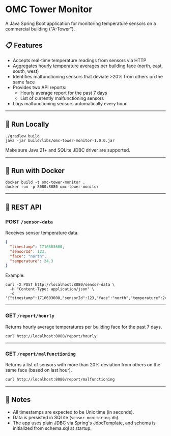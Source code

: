 # OMC Tower Monitor

A Java Spring Boot application for monitoring temperature sensors on a commercial building ("A-Tower").

## 📋 Features

- Accepts real-time temperature readings from sensors via HTTP
- Aggregates hourly temperature averages per building face (north, east, south, west)
- Identifies malfunctioning sensors that deviate >20% from others on the same face
- Provides two API reports:
    - Hourly average report for the past 7 days
    - List of currently malfunctioning sensors
- Logs malfunctioning sensors automatically every hour

---

## 🚀 Run Locally

```
./gradlew build
java -jar build/libs/omc-tower-monitor-1.0.0.jar
```

Make sure Java 21+ and SQLite JDBC driver are supported.

---

## 🐳 Run with Docker

```
docker build -t omc-tower-monitor .
docker run -p 8080:8080 omc-tower-monitor
```

---

## 🔌 REST API

### POST `/sensor-data`

Receives sensor temperature data.

```json
{
  "timestamp": 1716603600,
  "sensorId": 123,
  "face": "north",
  "temperature": 24.3
}
```

Example:

```
curl -X POST http://localhost:8080/sensor-data \
  -H "Content-Type: application/json" \
  -d '{"timestamp":1716603600,"sensorId":123,"face":"north","temperature":24.3}'
```

---

### GET `/report/hourly`

Returns hourly average temperatures per building face for the past 7 days.

```
curl http://localhost:8080/report/hourly
```

---

### GET `/report/malfunctioning`

Returns a list of sensors with more than 20% deviation from others on the same face (based on last hour).

```
curl http://localhost:8080/report/malfunctioning
```

---

## 📝 Notes

- All timestamps are expected to be Unix time (in seconds).
- Data is persisted in SQLite (`sensor-monitoring.db`).
- The app uses plain JDBC via Spring's JdbcTemplate, and schema is initialized from schema.sql at startup.
